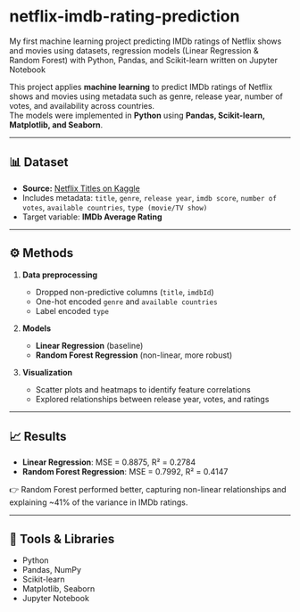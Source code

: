 # netflix-imdb-rating-prediction
My first machine learning project predicting IMDb ratings of Netflix shows and movies using datasets, regression models (Linear Regression &amp; Random Forest) with Python, Pandas, and Scikit-learn written on Jupyter Notebook 

This project applies **machine learning** to predict IMDb ratings of Netflix shows and movies using metadata such as genre, release year, number of votes, and availability across countries.  
The models were implemented in **Python** using **Pandas, Scikit-learn, Matplotlib, and Seaborn**.

---

## 📊 Dataset
- **Source:** [Netflix Titles on Kaggle](https://www.kaggle.com/shivamb/netflix-shows)  
- Includes metadata: `title`, `genre`, `release year`, `imdb score`, `number of votes`, `available countries`, `type (movie/TV show)`  
- Target variable: **IMDb Average Rating**  

---

## ⚙️ Methods
1. **Data preprocessing**  
   - Dropped non-predictive columns (`title`, `imdbId`)  
   - One-hot encoded `genre` and `available countries`  
   - Label encoded `type`  

2. **Models**  
   - **Linear Regression** (baseline)  
   - **Random Forest Regression** (non-linear, more robust)  

3. **Visualization**  
   - Scatter plots and heatmaps to identify feature correlations  
   - Explored relationships between release year, votes, and ratings  

---

## 📈 Results
- **Linear Regression**: MSE = 0.8875, R² = 0.2784  
- **Random Forest Regression**: MSE = 0.7992, R² = 0.4147  

👉 Random Forest performed better, capturing non-linear relationships and explaining ~41% of the variance in IMDb ratings.  

---

## 🔧 Tools & Libraries
- Python  
- Pandas, NumPy  
- Scikit-learn  
- Matplotlib, Seaborn  
- Jupyter Notebook  

